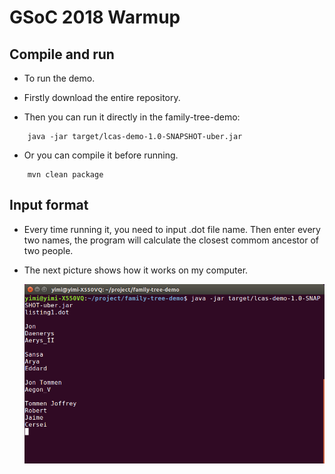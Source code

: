 # GSoC 2018 Warmup #

## Compile and run ##

*	To run the demo. 
*	Firstly download the entire repository.

*	Then you can run it directly in the family-tree-demo:

```
	java -jar target/lcas-demo-1.0-SNAPSHOT-uber.jar
```

*	Or you can compile it before running.

```
	mvn clean package
```

## Input format ##

*	Every time running it, you need to input .dot file name. Then enter every two names, the program will calculate the closest commom ancestor of two people.

*	The next picture shows how it works on my computer.

	![demo](demo.png)

	
